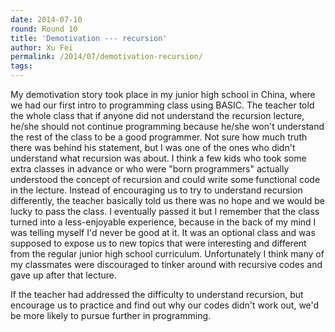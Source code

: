 ```yaml
---
date: 2014-07-10
round: Round 10
title: 'Demotivation --- recursion'
author: Xu Fei
permalink: /2014/07/demotivation-recursion/
tags:
---
```

My demotivation story took place in my junior high school in China, where we had our first intro to programming class using BASIC. The teacher told the whole class that if anyone did not understand the recursion lecture, he/she should not continue programming because he/she won't understand the rest of the class to be a good programmer. Not sure how much truth there was behind his statement, but I was one of the ones who didn't understand what recursion was about. I think a few kids who took some extra classes in advance or who were "born programmers" actually understood the concept of recursion and could write some functional code in the lecture. Instead of encouraging us to try to understand recursion differently, the teacher basically told us there was no hope and we would be lucky to pass the class. I eventually passed it but I remember that the class turned into a less-enjoyable experience, because in the back of my mind I was telling myself I'd never be good at it. It was an optional class and was supposed to expose us to new topics that were interesting and different from the regular junior high school curriculum. Unfortunately I think many of my classmates were discouraged to tinker around with recursive codes and gave up after that lecture.

If the teacher had addressed the difficulty to understand recursion, but encourage us to practice and find out why our codes didn't work out, we'd be more likely to pursue further in programming.
